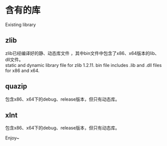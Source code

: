 # 含有的库
Existing library

## zlib
zlib已经编译好的静、动态库文件 ，其中bin文件中包含了x86、x64版本的lib、dll文件。  
static and dynamic library file for zlib 1.2.11. bin file includes .lib and .dll files for x86 and x64.

## quazip
包含x86、x64下的debug、release版本，但只有动态库。


## xInt
包含x86、x64下的debug、release版本，但只有动态库。

Enjoy~
